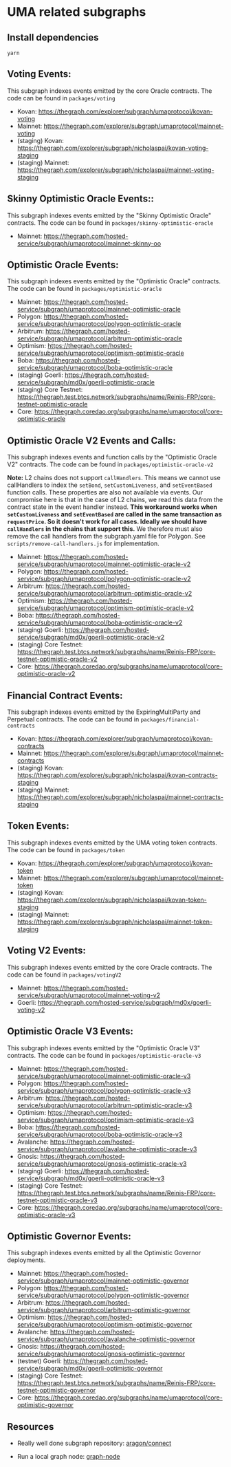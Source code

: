 # UMA related subgraphs

## Install dependencies

`yarn`

## Voting Events:

This subgraph indexes events emitted by the core Oracle contracts. The code can be found in `packages/voting`

- Kovan: https://thegraph.com/explorer/subgraph/umaprotocol/kovan-voting
- Mainnet: https://thegraph.com/explorer/subgraph/umaprotocol/mainnet-voting
- (staging) Kovan: https://thegraph.com/explorer/subgraph/nicholaspai/kovan-voting-staging
- (staging) Mainnet: https://thegraph.com/explorer/subgraph/nicholaspai/mainnet-voting-staging

## Skinny Optimistic Oracle Events::

This subgraph indexes events emitted by the "Skinny Optimistic Oracle" contracts. The code can be found in `packages/skinny-optimistic-oracle`

- Mainnet: https://thegraph.com/hosted-service/subgraph/umaprotocol/mainnet-skinny-oo

## Optimistic Oracle Events:

This subgraph indexes events emitted by the "Optimistic Oracle" contracts. The code can be found in `packages/optimistic-oracle`

- Mainnet: https://thegraph.com/hosted-service/subgraph/umaprotocol/mainnet-optimistic-oracle
- Polygon: https://thegraph.com/hosted-service/subgraph/umaprotocol/polygon-optimistic-oracle
- Arbitrum: https://thegraph.com/hosted-service/subgraph/umaprotocol/arbitrum-optimistic-oracle
- Optimism: https://thegraph.com/hosted-service/subgraph/umaprotocol/optimism-optimistic-oracle
- Boba: https://thegraph.com/hosted-service/subgraph/umaprotocol/boba-optimistic-oracle
- (staging) Goerli: https://thegraph.com/hosted-service/subgraph/md0x/goerli-optimistic-oracle
- (staging) Core Testnet: https://thegraph.test.btcs.network/subgraphs/name/Reinis-FRP/core-testnet-optimistic-oracle
- Core: https://thegraph.coredao.org/subgraphs/name/umaprotocol/core-optimistic-oracle

## Optimistic Oracle V2 Events and Calls:

This subgraph indexes events and function calls by the "Optimistic Oracle V2" contracts. The code can be found in `packages/optimistic-oracle-v2`

**Note:** L2 chains does not support `callHandlers`. This means we cannot use callHandlers to index the `setBond`, `setCustomLiveness`, and `setEventBased` function calls. These properties are also not available via events. Our compromise here is that in the case of L2 chains, we read this data from the contract state in the event handler instead. **This workaround works when `setCustomLiveness` and `setEventBased` are called in the same transaction as `requestPrice`. So it doesn't work for all cases. Ideally we should have `callHandlers` in the chains that support this.** We therefore must also remove the call handlers from the subgraph.yaml file for Polygon. See `scripts/remove-call-handlers.js` for implementation.

- Mainnet: https://thegraph.com/hosted-service/subgraph/umaprotocol/mainnet-optimistic-oracle-v2
- Polygon: https://thegraph.com/hosted-service/subgraph/umaprotocol/polygon-optimistic-oracle-v2
- Arbitrum: https://thegraph.com/hosted-service/subgraph/umaprotocol/arbitrum-optimistic-oracle-v2
- Optimism: https://thegraph.com/hosted-service/subgraph/umaprotocol/optimism-optimistic-oracle-v2
- Boba: https://thegraph.com/hosted-service/subgraph/umaprotocol/boba-optimistic-oracle-v2
- (staging) Goerli: https://thegraph.com/hosted-service/subgraph/md0x/goerli-optimistic-oracle-v2
- (staging) Core Testnet: https://thegraph.test.btcs.network/subgraphs/name/Reinis-FRP/core-testnet-optimistic-oracle-v2
- Core: https://thegraph.coredao.org/subgraphs/name/umaprotocol/core-optimistic-oracle-v2

## Financial Contract Events:

This subgraph indexes events emitted by the ExpiringMultiParty and Perpetual contracts. The code can be found in `packages/financial-contracts`

- Kovan: https://thegraph.com/explorer/subgraph/umaprotocol/kovan-contracts
- Mainnet: https://thegraph.com/explorer/subgraph/umaprotocol/mainnet-contracts
- (staging) Kovan: https://thegraph.com/explorer/subgraph/nicholaspai/kovan-contracts-staging
- (staging) Mainnet: https://thegraph.com/explorer/subgraph/nicholaspai/mainnet-contracts-staging

## Token Events:

This subgraph indexes events emitted by the UMA voting token contracts. The code can be found in `packages/token`

- Kovan: https://thegraph.com/explorer/subgraph/umaprotocol/kovan-token
- Mainnet: https://thegraph.com/explorer/subgraph/umaprotocol/mainnet-token
- (staging) Kovan: https://thegraph.com/explorer/subgraph/nicholaspai/kovan-token-staging
- (staging) Mainnet: https://thegraph.com/explorer/subgraph/nicholaspai/mainnet-token-staging

## Voting V2 Events:

This subgraph indexes events emitted by the core Oracle contracts. The code can be found in `packages/votingV2`

- Mainnet: https://thegraph.com/hosted-service/subgraph/umaprotocol/mainnet-voting-v2
- Goerli: https://thegraph.com/hosted-service/subgraph/md0x/goerli-voting-v2

## Optimistic Oracle V3 Events:

This subgraph indexes events emitted by the "Optimistic Oracle V3" contracts. The code can be found in `packages/optimistic-oracle-v3`

- Mainnet: https://thegraph.com/hosted-service/subgraph/umaprotocol/mainnet-optimistic-oracle-v3
- Polygon: https://thegraph.com/hosted-service/subgraph/umaprotocol/polygon-optimistic-oracle-v3
- Arbitrum: https://thegraph.com/hosted-service/subgraph/umaprotocol/arbitrum-optimistic-oracle-v3
- Optimism: https://thegraph.com/hosted-service/subgraph/umaprotocol/optimism-optimistic-oracle-v3
- Boba: https://thegraph.com/hosted-service/subgraph/umaprotocol/boba-optimistic-oracle-v3
- Avalanche: https://thegraph.com/hosted-service/subgraph/umaprotocol/avalanche-optimistic-oracle-v3
- Gnosis: https://thegraph.com/hosted-service/subgraph/umaprotocol/gnosis-optimistic-oracle-v3
- (staging) Goerli: https://thegraph.com/hosted-service/subgraph/md0x/goerli-optimistic-oracle-v3
- (staging) Core Testnet: https://thegraph.test.btcs.network/subgraphs/name/Reinis-FRP/core-testnet-optimistic-oracle-v3
- Core: https://thegraph.coredao.org/subgraphs/name/umaprotocol/core-optimistic-oracle-v3

## Optimistic Governor Events:

This subgraph indexes events emitted by all the Optimistic Governor deployments. 

- Mainnet: https://thegraph.com/hosted-service/subgraph/umaprotocol/mainnet-optimistic-governor
- Polygon: https://thegraph.com/hosted-service/subgraph/umaprotocol/polygon-optimistic-governor
- Arbitrum: https://thegraph.com/hosted-service/subgraph/umaprotocol/arbitrum-optimistic-governor
- Optimism: https://thegraph.com/hosted-service/subgraph/umaprotocol/optimism-optimistic-governor
- Avalanche: https://thegraph.com/hosted-service/subgraph/umaprotocol/avalanche-optimistic-governor
- Gnosis: https://thegraph.com/hosted-service/subgraph/umaprotocol/gnosis-optimistic-governor
- (testnet) Goerli: https://thegraph.com/hosted-service/subgraph/md0x/goerli-optimistic-governor
- (staging) Core Testnet: https://thegraph.test.btcs.network/subgraphs/name/Reinis-FRP/core-testnet-optimistic-governor
- Core: https://thegraph.coredao.org/subgraphs/name/umaprotocol/core-optimistic-governor

## Resources

- Really well done subgraph repository: [aragon/connect](https://github.com/aragon/connect/tree/master/packages/connect-thegraph/subgraph)

- Run a local graph node: [graph-node](https://github.com/graphprotocol/graph-node/blob/master/docker/README.md)
